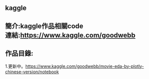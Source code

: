 ## kaggle
簡介:kaggle作品相關code<br>
連結:<https://www.kaggle.com/goodwebb>
---
## 作品目錄:
1.更新中。<https://www.kaggle.com/goodwebb/movie-eda-by-plotly-chinese-version/notebook>

